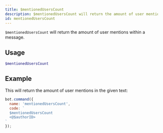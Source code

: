 ```yaml
---
title: $mentionedUsersCount 
description: $mentionedUsersCount will return the amount of user mentions within a message.
id: mentionedUsersCount
---
```


`$mentionedUsersCount` will return the amount of user mentions within a message.

## Usage

```php
$mentionedUsersCount
```

## Example

This will return the amount of user mentions in the given text:

```javascript
bot.command({
  name: 'mentionedUsersCount',
  code: `
  $mentionedUsersCount
  <@$authorID>
`
});
```
